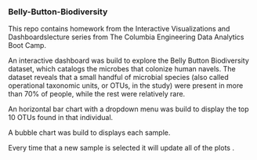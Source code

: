 ### Belly-Button-Biodiversity

This repo contains homework from the Interactive Visualizations and Dashboardslecture series from The Columbia Engineering Data Analytics Boot Camp.

An interactive dashboard was build to explore the Belly Button Biodiversity dataset, which catalogs the microbes that colonize human navels.
The dataset reveals that a small handful of microbial species (also called operational taxonomic units, or OTUs, in the study) were present in more than 70% of people, while the rest were relatively rare.


An horizontal bar chart with a dropdown menu was build to display the top 10 OTUs found in that individual.

A bubble chart was build to displays each sample.

Every time that a new sample is selected it will update all of the plots .